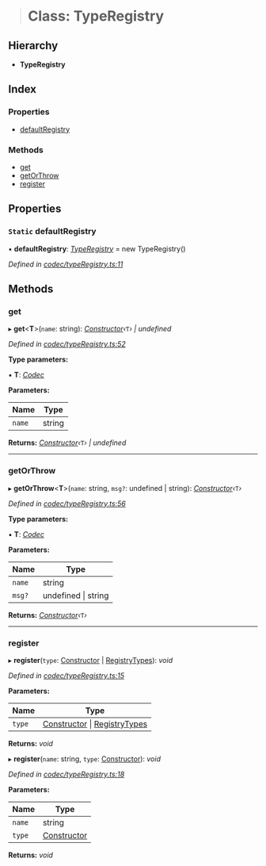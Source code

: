 > # Class: TypeRegistry

## Hierarchy

* **TypeRegistry**

## Index

### Properties

* [defaultRegistry](_codec_typeregistry_.typeregistry.md#static-defaultregistry)

### Methods

* [get](_codec_typeregistry_.typeregistry.md#get)
* [getOrThrow](_codec_typeregistry_.typeregistry.md#getorthrow)
* [register](_codec_typeregistry_.typeregistry.md#register)

## Properties

### `Static` defaultRegistry

▪ **defaultRegistry**: *[TypeRegistry](_codec_typeregistry_.typeregistry.md)* =  new TypeRegistry()

*Defined in [codec/typeRegistry.ts:11](https://github.com/polkadot-js/api/blob/782f4f1/packages/types/src/codec/typeRegistry.ts#L11)*

## Methods

###  get

▸ **get**<**T**>(`name`: string): *[Constructor](../interfaces/_types_.constructor.md)‹*`T`*› | undefined*

*Defined in [codec/typeRegistry.ts:52](https://github.com/polkadot-js/api/blob/782f4f1/packages/types/src/codec/typeRegistry.ts#L52)*

**Type parameters:**

▪ **T**: *[Codec](../interfaces/_types_.codec.md)*

**Parameters:**

Name | Type |
------ | ------ |
`name` | string |

**Returns:** *[Constructor](../interfaces/_types_.constructor.md)‹*`T`*› | undefined*

___

###  getOrThrow

▸ **getOrThrow**<**T**>(`name`: string, `msg?`: undefined | string): *[Constructor](../interfaces/_types_.constructor.md)‹*`T`*›*

*Defined in [codec/typeRegistry.ts:56](https://github.com/polkadot-js/api/blob/782f4f1/packages/types/src/codec/typeRegistry.ts#L56)*

**Type parameters:**

▪ **T**: *[Codec](../interfaces/_types_.codec.md)*

**Parameters:**

Name | Type |
------ | ------ |
`name` | string |
`msg?` | undefined \| string |

**Returns:** *[Constructor](../interfaces/_types_.constructor.md)‹*`T`*›*

___

###  register

▸ **register**(`type`: [Constructor](../interfaces/_types_.constructor.md) | [RegistryTypes](../modules/_types_.md#registrytypes)): *void*

*Defined in [codec/typeRegistry.ts:15](https://github.com/polkadot-js/api/blob/782f4f1/packages/types/src/codec/typeRegistry.ts#L15)*

**Parameters:**

Name | Type |
------ | ------ |
`type` | [Constructor](../interfaces/_types_.constructor.md) \| [RegistryTypes](../modules/_types_.md#registrytypes) |

**Returns:** *void*

▸ **register**(`name`: string, `type`: [Constructor](../interfaces/_types_.constructor.md)): *void*

*Defined in [codec/typeRegistry.ts:18](https://github.com/polkadot-js/api/blob/782f4f1/packages/types/src/codec/typeRegistry.ts#L18)*

**Parameters:**

Name | Type |
------ | ------ |
`name` | string |
`type` | [Constructor](../interfaces/_types_.constructor.md) |

**Returns:** *void*